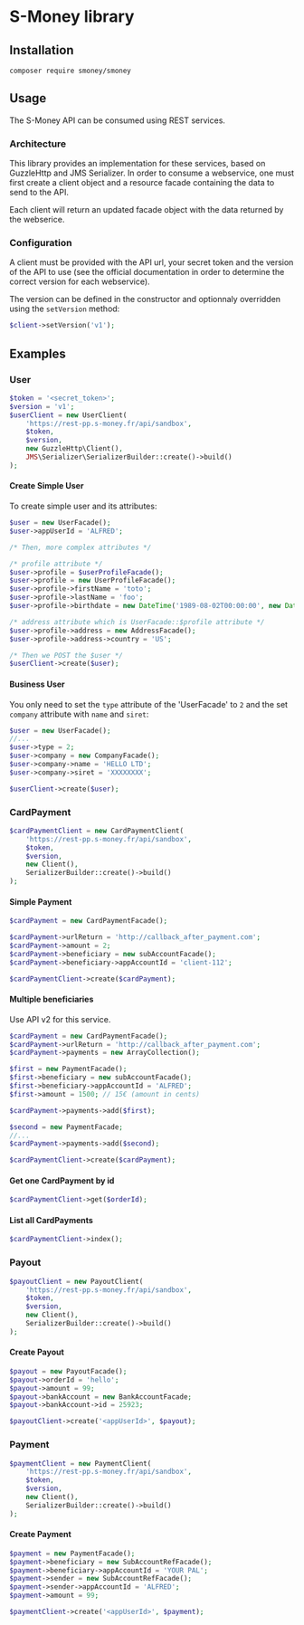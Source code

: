 S-Money library
===============

## Installation

```
composer require smoney/smoney
```

## Usage

The S-Money API can be consumed using REST services.

### Architecture

This library provides an implementation for these services, based on GuzzleHttp and JMS Serializer.
In order to consume a webservice, one must first create a client object and a resource facade containing the data to send to the API.

Each client will return an updated facade object with the data returned by the webserice.

### Configuration

A client must be provided with the API url, your secret token and the version of the API to use
(see the official documentation in order to determine the correct version for each webservice).

The version can be defined in the constructor and optionnaly overridden using the `setVersion` method:

```php
$client->setVersion('v1');
```

## Examples

### User
```php
$token = '<secret_token>';
$version = 'v1';
$userClient = new UserClient(
    'https://rest-pp.s-money.fr/api/sandbox',
    $token,
    $version,
    new GuzzleHttp\Client(),
    JMS\Serializer\SerializerBuilder::create()->build()
);
```
#### Create Simple User

To create simple user and its attributes:

```php
$user = new UserFacade();
$user->appUserId = 'ALFRED';

/* Then, more complex attributes */

/* profile attribute */
$user->profile = $userProfileFacade();
$user->profile = new UserProfileFacade();
$user->profile->firstName = 'toto';
$user->profile->lastName = 'foo';
$user->profile->birthdate = new DateTime('1989-08-02T00:00:00', new DateTimeZone('Europe/Paris'));

/* address attribute which is UserFacade::$profile attribute */
$user->profile->address = new AddressFacade();
$user->profile->address->country = 'US';

/* Then we POST the $user */
$userClient->create($user);
```

#### Business User

You only need to set the `type` attribute of the 'UserFacade' to `2` and the set `company` attribute with `name` and `siret`:

```php
$user = new UserFacade();
//...
$user->type = 2;
$user->company = new CompanyFacade();
$user->company->name = 'HELLO LTD';
$user->company->siret = 'XXXXXXXX';

$userClient->create($user);
```

### CardPayment
```php
$cardPaymentClient = new CardPaymentClient(
    'https://rest-pp.s-money.fr/api/sandbox',
    $token,
    $version,
    new Client(),
    SerializerBuilder::create()->build()
);
```    
#### Simple Payment
```php
$cardPayment = new CardPaymentFacade();

$cardPayment->urlReturn = 'http://callback_after_payment.com';
$cardPayment->amount = 2;
$cardPayment->beneficiary = new subAccountFacade();
$cardPayment->beneficiary->appAccountId = 'client-112';

$cardPaymentClient->create($cardPayment);
```

#### Multiple beneficiaries

Use API v2 for this service.

```php
$cardPayment = new CardPaymentFacade();
$cardPayment->urlReturn = 'http://callback_after_payment.com';
$cardPayment->payments = new ArrayCollection();

$first = new PaymentFacade();
$first->beneficiary = new subAccountFacade();
$first->beneficiary->appAccountId = 'ALFRED';
$first->amount = 1500; // 15€ (amount in cents)

$cardPayment->payments->add($first);

$second = new PaymentFacade;
//...
$cardPayment->payments->add($second);

$cardPaymentClient->create($cardPayment);
```

#### Get one CardPayment by id
```php
$cardPaymentClient->get($orderId);
```

#### List all CardPayments
```php
$cardPaymentClient->index();
```

### Payout
```php
$payoutClient = new PayoutClient(
    'https://rest-pp.s-money.fr/api/sandbox',
    $token,
    $version,
    new Client(),
    SerializerBuilder::create()->build()
);
```

#### Create Payout
```php
$payout = new PayoutFacade();
$payout->orderId = 'hello';
$payout->amount = 99;
$payout->bankAccount = new BankAccountFacade;
$payout->bankAccount->id = 25923;

$payoutClient->create('<appUserId>', $payout);
```

### Payment
```php
$paymentClient = new PaymentClient(
    'https://rest-pp.s-money.fr/api/sandbox',
    $token,
    $version,
    new Client(),
    SerializerBuilder::create()->build()
);
```

#### Create Payment
```php
$payment = new PaymentFacade();
$payment->beneficiary = new SubAccountRefFacade();
$payment->beneficiary->appAccountId = 'YOUR PAL';
$payment->sender = new SubAccountRefFacade();
$payment->sender->appAccountId = 'ALFRED';
$payment->amount = 99;

$paymentClient->create('<appUserId>', $payment);
```
